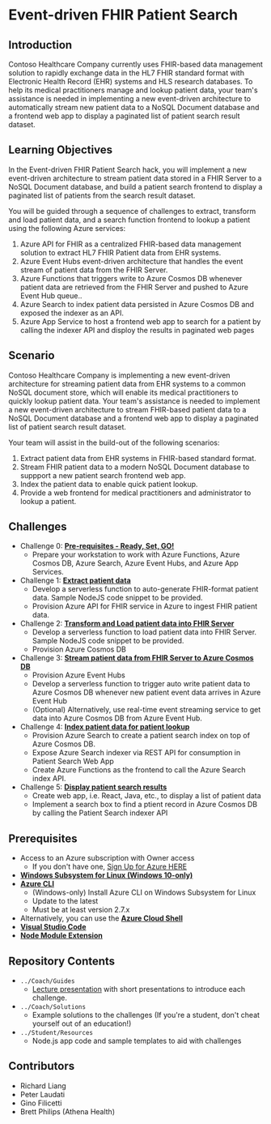 # Event-driven FHIR Patient Search
## Introduction
Contoso Healthcare Company currently uses FHIR-based data management solution to rapidly exchange data in the HL7 FHIR standard format with Electronic Health Record (EHR) systems and HLS research databases.  To help its medical practitioners manage and lookup patient data, your team's assistance is needed in implementing a new event-driven architecture to automatically stream new patient data to a NoSQL Document database and a frontend web app to display a paginated list of patient search result dataset.  

 
## Learning Objectives
In the Event-driven FHIR Patient Search hack, you will implement a new event-driven architecture to stream patient data stored in a FHIR Server to a NoSQL Document database, and build a patient search frontend to display a paginated list of patients from the search result dataset.

You will be guided through a sequence of challenges to extract, transform and load patient data, and a search function frontend to lookup a patient using the following Azure services:
1. Azure API for FHIR as a centralized FHIR-based data management solution to extract HL7 FHIR Patient data from EHR systems.
2. Azure Event Hubs event-driven architecture that handles the event stream of patient data from the FHIR Server.
3. Azure Functions that triggers write to Azure Cosmos DB whenever patient data are retrieved from the FHIR Server and pushed to Azure Event Hub queue..
4. Azure Search to index patient data persisted in Azure Cosmos DB and exposed the indexer as an API.
5. Azure App Service to host a frontend web app to search for a patient by calling the indexer API and disploy the results in paginated web pages

## Scenario
Contoso Healthcare Company is implementing a new event-driven architecture for streaming patient data from EHR systems to a common NoSQL document store, which will enable its medical practitioners to quickly lookup patient data.  Your team's assistance is needed to implement a new event-driven architecture to stream FHIR-based patient data to a NoSQL Document database and a frontend web app to display a paginated list of patient search result dataset.  

Your team will assist in the build-out of the following scenarios:
1. Extract patient data from EHR systems in FHIR-based standard format.
2. Stream FHIR patient data to a modern NoSQL Document database to suppport a new patient search frontend web app.
3. Index the patient data to enable quick patient lookup. 
4. Provide a web frontend for medical practitioners and administrator to lookup a patient.

## Challenges
- Challenge 0: **[Pre-requisites - Ready, Set, GO!](Student/Challenge00.md)**
   - Prepare your workstation to work with Azure Functions, Azure Cosmos DB, Azure Search, Azure Event Hubs, and Azure App Services.
- Challenge 1: **[Extract patient data](Student/Challenge01.md)**
   - Develop a serverless function to auto-generate FHIR-format patient data. Sample NodeJS code snippet to be provided.
   - Provision Azure API for FHIR service in Azure to ingest FHIR patient data.
- Challenge 2: **[Transform and Load patient data into FHIR Server](Student/Challenge02.md)**
   - Develop a serverless function to load patient data into FHIR Server.  Sample NodeJS code snippet to be provided.
   - Provision Azure Cosmos DB
- Challenge 3: **[Stream patient data from FHIR Server to Azure Cosmos DB](Student/Challenge03.md)**
   - Provision Azure Event Hubs
   - Develop a serverless function to trigger auto write patient data to Azure Cosmos DB whenever new patient event data arrives in Azure Event Hub
   - (Optional) Alternatively, use real-time event streaming service to get data into Azure Cosmos DB from Azure Event Hub.
- Challenge 4: **[Index patient data for patient lookup](Student/Challenge04.md)**
   - Provision Azure Search to create a patient search index on top of Azure Cosmos DB.
   - Expose Azure Search indexer via REST API for consumption in Patient Search Web App
   - Create Azure Functions as the frontend to call the Azure Search index API.
- Challenge 5: **[Display patient search results](Student/Challenge05.md)**
   - Create web app, i.e. React, Java, etc., to display a list of patient data
   - Implement a search box to find a ptient record in Azure Cosmos DB by calling the Patient Search indexer API

## Prerequisites
- Access to an Azure subscription with Owner access
   - If you don't have one, [Sign Up for Azure HERE](https://azure.microsoft.com/en-us/free/)
- [**Windows Subsystem for Linux (Windows 10-only)**](https://docs.microsoft.com/en-us/windows/wsl/install-win10)
- [**Azure CLI**](https://docs.microsoft.com/en-us/cli/azure/install-azure-cli)
   - (Windows-only) Install Azure CLI on Windows Subsystem for Linux
   - Update to the latest
   - Must be at least version 2.7.x
- Alternatively, you can use the [**Azure Cloud Shell**](https://shell.azure.com/)
- [**Visual Studio Code**](https://code.visualstudio.com/)
- [**Node Module Extension**](https://code.visualstudio.com/docs/nodejs/extensions)

## Repository Contents
- `../Coach/Guides`
  - [Lecture presentation](Coach/Guides/Lectures.pptx) with short presentations to introduce each challenge.
- `../Coach/Solutions`
   - Example solutions to the challenges (If you're a student, don't cheat yourself out of an education!)
- `../Student/Resources`
   - Node.js app code and sample templates to aid with challenges

## Contributors
- Richard Liang
- Peter Laudati
- Gino Filicetti
- Brett Philips (Athena Health)


